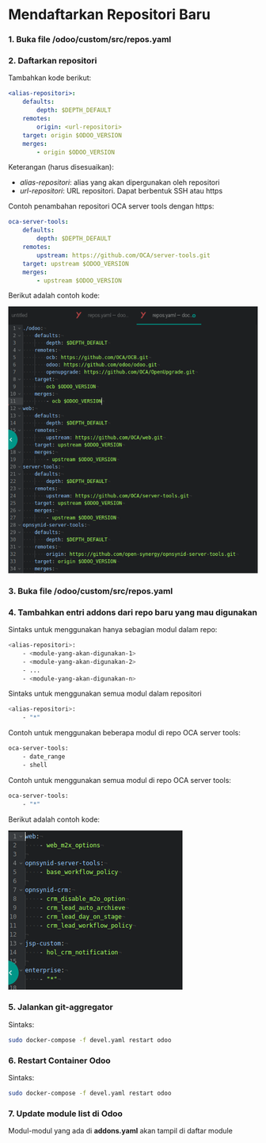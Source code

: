 # Mendaftarkan Repositori Baru

### 1. Buka file <nama-folder-development>/odoo/custom/src/repos.yaml

### 2. Daftarkan repositori

Tambahkan kode berikut:

```yaml
<alias-repositori>:
    defaults:
        depth: $DEPTH_DEFAULT
    remotes:
        origin: <url-repositori>
    target: origin $ODOO_VERSION
    merges:
        - origin $ODOO_VERSION
```

Keterangan (harus disesuaikan):

* *alias-repositori*: alias yang akan dipergunakan oleh repositori
* *url-repositori*: URL repositori. Dapat berbentuk SSH atau https

Contoh penambahan repositori OCA server tools dengan https:

```yaml
oca-server-tools:
    defaults:
        depth: $DEPTH_DEFAULT
    remotes:
        upstream: https://github.com/OCA/server-tools.git
    target: upstream $ODOO_VERSION
    merges:
        - upstream $ODOO_VERSION
```

Berikut adalah contoh kode:

![](../img/development-environment/contoh-repo-yaml.png)


### 3. Buka file <nama-folder-development>/odoo/custom/src/repos.yaml

### 4. Tambahkan entri addons dari repo baru yang mau digunakan

Sintaks untuk menggunakan hanya sebagian modul dalam repo:

```bash
<alias-repositori>:
    - <module-yang-akan-digunakan-1>
    - <module-yang-akan-digunakan-2>
    - ...
    - <module-yang-akan-digunakan-n>
```

Sintaks untuk menggunakan semua modul dalam repositori

```bash
<alias-repositori>:
    - "*"
```

Contoh untuk menggunakan beberapa modul di repo OCA server tools:

```bash
oca-server-tools:
    - date_range
    - shell
```

Contoh untuk menggunakan semua modul di repo OCA server tools:

```bash
oca-server-tools:
    - "*"
```

Berikut adalah contoh kode:

![](../img/development-environment/contoh-addons-yaml.png)

### 5. Jalankan git-aggregator

Sintaks:

```bash
sudo docker-compose -f devel.yaml restart odoo
```

### 6. Restart Container Odoo

Sintaks:

```bash
sudo docker-compose -f devel.yaml restart odoo
```

### 7. Update module list di Odoo

Modul-modul yang ada di **addons.yaml** akan tampil di daftar module
